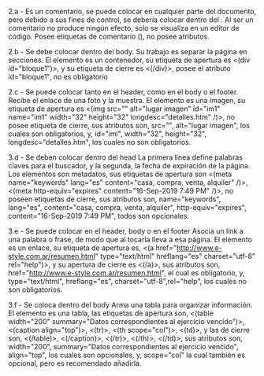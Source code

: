 2.a - Es un comentario, se puede colocar en cualquier parte del documento, pero debido a sus fines de control, se debería colocar dentro del <head>.
 Al ser un comentario no produce ningún efecto, solo se visualiza en un editor de código.
 Posee etiquetas de comentario (<!-- -->), no posee atributos.



2.b - Se debe colocar dentro del body.
 Su trabajo es separar la página en secciones.
 El elemento es un contenedor, su etiqueta de apertura es <(div id="bloque1")>, y su etiqueta de cierre es <(/div)>, posee el atributo id="bloque1", no es obligatorio



2.c - Se puede colocar tanto en el header, como en el body o el footer.
 Recibe el enlace de una foto y la muestra.
 El elemento es una imagen, su etiqueta de apertura es <(img src="" alt="lugar imagen" id="im1" name="im1" width="32" height="32" longdesc="detalles.htm" /)>, no posee etiqueta de cierre, sus atributos son, src="", alt="lugar imagen", los cuales son obligatorios, y, id="iml", width="32", height="32", longdesc="detalles.htm", los cuales no son obligatorios.



3.d - Se deben colocar dentro del head
 La primera linea define palabras claves para el buscador, y la segunda, la fecha de expiración de la página.
 Los elementos son metadatos, sus etiquetas de apertura son <(meta name="keywords" lang="es" content="casa, compra, venta, alquiler" /)>, <(meta http-equiv="expires" content="16-Sep-2019 7:49 PM" /)>, no poseen etiquetas de cierre, sus atributos son, name="keywords", lang="es", content="casa, compra, venta, alquiler", http-equiv="expires", content="16-Sep-2019 7:49 PM", todos son opcionales.



3.e - Se puede colocar en el header, body o en el footer
 Asocia un link a una palabra o frase, de modo que al tocarla lleva a esa página.
 El elemento es un enlace, su etiqueta de apertura es, <(a href="http://www.e-style.com.ar/resumen.html" type="text/html" hreflang="es" charset="utf-8" rel="help")>, y su apertura de cierre es <(/a)>, sus atributos son, href="http://www.e-style.com.ar/resumen.html", el cual es obligatorio, y, type="text/html", hreflang="es", charset="utf-8",rel="help", los cuales no son obligatorios.



3.f - Se coloca dentro del body
 Arma una tabla para organizar información.
 El elemento es una tabla, las etiquetas de apertura son, <(table width="200" summary="Datos correspondientes al ejercicio vencido")>, <(caption align="top")>, <(tr)>, <(th scope="col")>, <(td)>, y las de cierre son, <(/table)>, <(/caption)>, <(/tr)>, <(/th)>, <(/td)>, sus atributos son, width="200", summary="Datos correspondientes al ejercicio vencido", align="top", los cuales son opcionales, y, scope="col" la cual también es opcional, pero es recomendado añadirla.